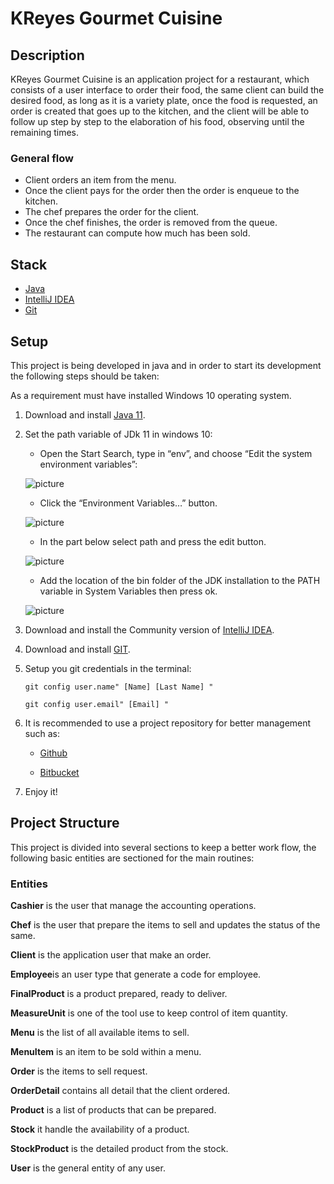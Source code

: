 # KReyes Gourmet Cuisine 

## Description
KReyes Gourmet Cuisine  is an application project for a restaurant, which consists of a user interface to order their food, the same client can build the desired food, as long as it is a variety plate, once the food is requested, an order is created that goes up to the kitchen, and the client will be able to follow up step by step to the elaboration of his food, observing until the remaining times.

     
### General flow
                                           
* Client orders an item from the menu.
* Once the client pays for the order then the order is enqueue to the kitchen.
* The chef prepares the order for the client.
* Once the chef finishes, the order is removed from the queue.
* The restaurant can compute how much has been sold.

## Stack

* [Java](https://www.java.com/es/)
* [IntelliJ IDEA](https://www.jetbrains.com/idea/)
* [Git](https://git-scm.com/)

## Setup

This project is being developed in java and in order to start its development
the following steps should be taken:

As a requirement must have installed Windows 10 operating system.

1. Download and install [Java 11](https://www.oracle.com/java/technologies/javase-jdk11-downloads.html).

2. Set the path variable of JDk 11 in windows 10:
    * Open the Start Search, type in “env”, and choose “Edit the system environment variables”:

    ![picture](imgs/step1.png)

    * Click the “Environment Variables…” button.

    ![picture](imgs/step2.png)

    * In the part below select path and press the edit button.

    ![picture](imgs/step3.png)

    * Add the location of the bin folder of the JDK installation to the PATH variable in System Variables then press ok.

    ![picture](imgs/step4.png)

3. Download and install the Community version of [IntelliJ IDEA](https://www.jetbrains.com/es-es/idea/download/#section=windows).

4. Download and install [GIT](https://git-scm.com/).
5. Setup you git credentials in the terminal:

    `git config user.name" [Name] [Last Name] "`
    
    `git config user.email" [Email] "`

6. It is recommended to use a project repository for better management such as:
    * [Github](https://github.com/)
    
    * [Bitbucket](https://bitbucket.org/)

7. Enjoy it!




## Project Structure

This project is divided into several sections to keep a better work flow, the following basic entities are sectioned for the main routines:

### Entities
**Cashier** is the user that manage the accounting operations.

**Chef** is the user that prepare the items to sell and updates the status of the same. 

**Client** is the application user that make an order.

**Employee**is an user type that generate a code for employee.

**FinalProduct** is a product prepared, ready to deliver. 

**MeasureUnit** is one of the tool use to keep control of item quantity.

**Menu** is the list of all available items to sell.

**MenuItem** is an item to be sold within a menu.

**Order** is the  items to sell request.

**OrderDetail** contains all detail that the client ordered.

**Product** is a list of products that can be prepared.

**Stock** it handle the availability of a product.

**StockProduct** is the detailed product from the stock.

**User** is the general entity of any user.

